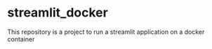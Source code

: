 # streamlit_docker
This repository is a project to run a streamlit application on a docker container
